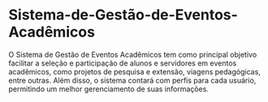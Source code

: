 # Sistema-de-Gestão-de-Eventos-Acadêmicos
O Sistema de Gestão de Eventos Acadêmicos tem como principal objetivo facilitar a seleção e participação de alunos e servidores em eventos acadêmicos, como projetos de pesquisa e extensão, viagens pedagógicas, entre outras. Além disso, o sistema contará com perfis para cada usuário, permitindo um melhor gerenciamento de suas informações.
